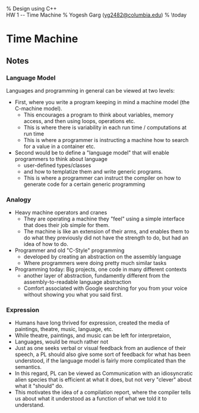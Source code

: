 % Design using C++ \
HW 1 -- Time Machine
% Yogesh Garg (yg2482@columbia.edu)
% \today

# Time Machine

## Notes

### Language Model

Languages and programming in general can be viewed at two levels:

* First, where you write a program keeping in mind a machine model (the C-machine model).
    + This encourages a program to think about variables, memory access, and then using loops, operations etc.
    + This is where there is variability in each run time / computations at run time
    + This is where a programmer is instructing a machine how to search for a value in a container etc.
* Second would be to define a "language model" that will enable programmers to think about language
    + user-defined types/classes
    + and how to templatize them and write generic programs.
    + This is where a programmer can instruct the compiler on how to generate code for a certain generic programming

### Analogy
* Heavy machine operators and cranes
    - They are operating a machine they "feel" using a simple interface that does their job simple for them.
    - The machine is like an extension of their arms, and enables them to do what they previously did not have the
    strength to do, but had an idea of how to do.
* Programmer and old "C-Style" programming
    - developed by creating an abstraction on the assembly language
    - Where programmers were doing pretty much similar tasks
* Programming today: Big projects, one code in many different contexts
    - another layer of abstraction, fundamently different from the assembly-to-readable language abstraction
    - Comfort associated with Google searching for you from your voice without showing you what you said first.

### Expression
* Humans have long thrived for expression, created the media of paintings, theatre, music, language, etc.
* While theatre, paintings, and music can be left for interpretaion,
* Languages, would be much rather not
* Just as one seeks verbal or visual feedback from an audience of their speech, a PL should also give
  some sort of feedback for what has been understood, if the language model is fairly more complicated
  than the semantics.
* In this regard, PL can be viewed as Communication with an idiosyncratic alien species that is efficient
  at what it does, but not very "clever" about what it "should" do.
* This motivates the idea of a compilation report, where the compiler tells us about what it understood
  as a function of what we told it to understand.


